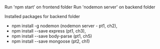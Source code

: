 Run 'npm start' on frontend folder
Run 'nodemon server' on backend folder

Installed packages for backend folder
- npm install -g nodemon (nodemon server - pt1, ch2), 
- npm install --save express (pt1, ch3), 
- npm install --save body-parse (pt1, ch5)
- npm install --save mongoose (pt2, ch1)